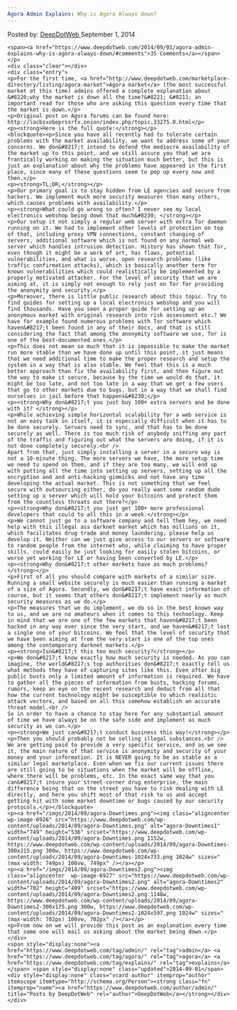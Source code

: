 ```yaml
---
Agora Admin Explains: Why is Agora Always down?
---
```

<article class="post-listing post-6925 post type-post status-publish format-standard has-post-thumbnail hentry  tag-admin tag-agora tag-explains">
    <div class="post-inner">
        <span>Posted by: <a href="https://www.deepdotweb.com/author/admin/" title="">DeepDotWeb </a></span>
    <span>September 1, 2014</span>
    
    <span><a href="https://www.deepdotweb.com/2014/09/01/agora-admin-explains-why-is-agora-always-down/#comments">35 Comments</a></span>
    </p>
    <div class="clear"></div>
    <div class="entry">
    <p>For the first time, <a href="http://www.deepdotweb.com/marketplace-directory/listing/agora-market">Agora market</a> (the most successful market at this time) admins offered a complete explanation about &#8220;why the market is down all the time?&#8221; &#8211; an important read for those who are asking this question every time that the market is down.</p>
    <p>Original post on Agora forums can be found here: http://lacbzxobeprssrfx.onion/index.php/topic,33275.0.html</p>
    <p><strong>Here is the full quote:</strong></p>
    <blockquote><p>Since you have all recently had to tolerate certain problems with the market availability, we want to address some of your concerns. We don&#8217;t intend to defend the mediocre availability of the market up to this point, and we still assure you that we are frantically working on making the situation much better, but this is just an explanation about why the problems have appeared in the first place, since many of these questions seem to pop up every now and then.</p>
    <p><strong>TL;DR;</strong></p>
    <p>Our primary goal is to stay hidden from LE agencies and secure from hackers. We implement much more security measures than many others, which causes problems with availability.</p>
    <p><strong>What could go wrong so often? I never see my local electronics webshop being down that much&#8230; </strong></p>
    <p>Our setup it not simply a regular web server with extra Tor daemon running on it. We had to implement other levels of protection on top of that, including proxy VPN connections, constant changing of servers, additional software which is not found on any normal web server which handles intrusion detection. History has shown that Tor, even though it might be a work of art, has flaws, potential vulnerabilities, and what is worse, open research problems (like traffic confirmation attacks), which is basically another term for known vulnerabilities which could realistically be implemented by a properly motivated attacker. For the level of security that we are aiming at, it is simply not enough to rely just on Tor for providing the anonymity and security.</p>
    <p>Moreover, there is little public research about this topic. Try to find guides for setting up a local electronics webshop and you will find thousands. Have you seen a proper guide for setting up an anonymous market with original research into risk assessment etc.? We have for example found numerous problems with Tor software which haven&#8217;t been found in any of their docs, and that is still considering the fact that among the anonymity software we use, Tor is one of the best-documented ones.</p>
    <p>This does not mean so much that it is impossible to make the market run more stable than we have done up until this point, it just means that we need additional time to make the proper research and setup the system in a way that is also stable. We feel that this is a much better approach than fix the availability first, and then figure out the way to make it secure, because by the time we would do that, it might be too late, and not too late in a way that we get a few users that go to other markets due to bugs, but in a way that we shall find ourselves in jail before that happens&#8230;</p>
    <p><strong>Why don&#8217;t you just buy 100+ extra servers and be done with it? </strong></p>
    <p>While achieving simple horizontal scalability for a web service is not an easy task in itself, it is especially difficult when it has to be done securely. Servers need to sync, and that has to be done securely as well. There is too much risk of anybody sniffing any part of the traffic and figuring out what the servers are doing, if it is not done completely securely.<br />
    Apart from that, just simply installing a server in a secure way is not a 10-minute thing. The more servers we have, the more setup time we need to spend on them, and if they are too many, we will end up with putting all the time into setting up servers, setting up all the encryption and and anti-hacking gimmicks and not have any time developing the actual market. This is not something that we feel secure with outsourcing either, do you really want some random dude setting up a server which will hold your bitcoins and protect them from the countless threats out there?</p>
    <p><strong>Why don&#8217;t you just get 100+ more professional developers that could to all this in a week.</strong></p>
    <p>We cannot just go to a software company and tell them hey, we need help with this illegal ass darknet market which has millions on it, which facilitates drug trade and money laundering, please help us develop it. Neither can we just give access to our servers or software to random people from the internet who, while claiming to have proper skills, could easily be just looking for easily stolen bitcoins, or worse yet working for LE or having been converted by LE.</p>
    <p><strong>Why don&#8217;t other markets have as much problems?</strong></p>
    <p>First of all you should compare with markets of a similar size. Running a small website securely is much easier than running a market of a size of Agora. Secondly, we don&#8217;t have exact information of course, but it seems that others don&#8217;t implement nearly as much security measures as we do.</p>
    <p>The measures that we do implement, we do so in the best known way to us, and we are no amateurs when it comes to this technology. Keep in mind that we are one of the few markets that haven&#8217;t been hacked in any way ever since the very start, and we haven&#8217;t lost a single one of your bitcoins. We feel that the level of security that we have been aiming at from the very start is one of the top ones among the contemporary darknet markets.</p>
    <p><strong>Isn&#8217;t this too much security?</strong></p>
    <p>We don&#8217;t know exactly how much security is needed. As you can imagine, the world&#8217;s top authorities don&#8217;t exactly tell us what methods they have of capturing sites like this. Even after big public busts only a limited amount of information is required. We have to gather all the pieces of information from busts, hacking forums, rumors, keep an eye on the recent research and deduct from all that how the current technology might be susceptible to which realistic attack vectors, and based on all this somehow establish an accurate threat model.<br />
    So in order to have a chance to stay here for any substantial amount of time we have always be on the safe side and implement as much security as we can.</p>
    <p><strong>We just can&#8217;t conduct business this way!</strong></p>
    <p>Then you should probably not be selling illegal substances.<br />
    We are getting paid to provide a very specific service, and as we see it, the main nature of that service is anonymity and security of your money and your information. It is NEVER going to be as stable as a similar legal marketplace. Even when we fix our current issues there are still going to be situations when the market will be offline, where there will be problems, etc. In the exact same way that you can&#8217;t insure your street-corner drug enterprise, the main difference being that on the street you have to risk dealing with LE directly, and here you shift most of that risk to us and accept getting hit with some market downtime or bugs caused by our security protocols.</p></blockquote>
    <p><a href="/imgs/2014/09/agora-Downtimes.png"><img class="aligncenter  wp-image-6926" src="https://www.deepdotweb.com/wp-content/uploads/2014/09/agora-Downtimes.png" alt="agora-Downtimes1" width="749" height="536" srcset="https://www.deepdotweb.com/wp-content/uploads/2014/09/agora-Downtimes.png 1152w, https://www.deepdotweb.com/wp-content/uploads/2014/09/agora-Downtimes-300x215.png 300w, https://www.deepdotweb.com/wp-content/uploads/2014/09/agora-Downtimes-1024x733.png 1024w" sizes="(max-width: 749px) 100vw, 749px" /></a></p>
    <p><a href="/imgs/2014/09/agora-Downtimes2.png"><img class="aligncenter  wp-image-6927" src="https://www.deepdotweb.com/wp-content/uploads/2014/09/agora-Downtimes2.png" alt="agora-Downtimes2" width="702" height="409" srcset="https://www.deepdotweb.com/wp-content/uploads/2014/09/agora-Downtimes2.png 1148w, https://www.deepdotweb.com/wp-content/uploads/2014/09/agora-Downtimes2-300x175.png 300w, https://www.deepdotweb.com/wp-content/uploads/2014/09/agora-Downtimes2-1024x597.png 1024w" sizes="(max-width: 702px) 100vw, 702px" /></a></p>
    <p>From now on we will provide this post as an explanation every time that some one will mail us asking about the market being down.</p>
    </div>
    <span style="display:none"><a href="https://www.deepdotweb.com/tag/admin/" rel="tag">admin</a> <a href="https://www.deepdotweb.com/tag/agora/" rel="tag">agora</a> <a href="https://www.deepdotweb.com/tag/explains/" rel="tag">explains</a></span> <span style="display:none" class="updated">2014-09-01</span>
    <div style="display:none" class="vcard author" itemprop="author" itemscope itemtype="http://schema.org/Person"><strong class="fn" itemprop="name"><a href="https://www.deepdotweb.com/author/admin/" title="Posts by DeepDotWeb" rel="author">DeepDotWeb</a></strong></div>
    </div>
</article>

